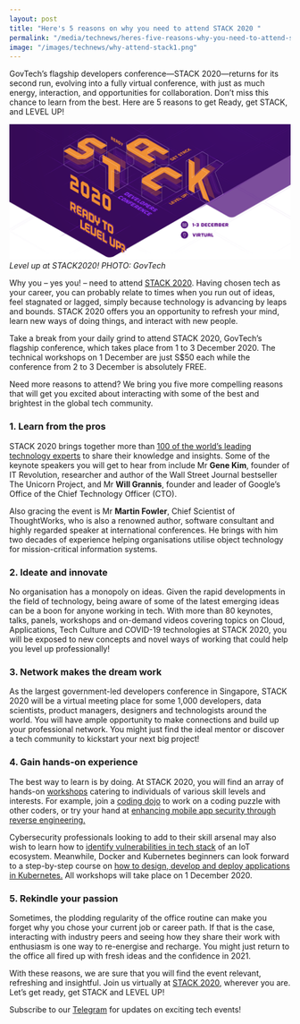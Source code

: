 ```yaml
---
layout: post
title: "Here's 5 reasons on why you need to attend STACK 2020 "
permalink: "/media/technews/heres-five-reasons-why-you-need-to-attend-stack2020"
image: "/images/technews/why-attend-stack1.png"
---
```


GovTech’s flagship developers conference—STACK 2020—returns for its second run, evolving into a fully virtual conference, with just as much energy, interaction, and opportunities for collaboration. Don’t miss this chance to learn from the best. Here are 5 reasons to get Ready, get STACK, and LEVEL UP!

![STACK2020, COME AND LEVEL UP!!](/images/technews/why-attend-stack1.png)
*Level up at STACK2020! PHOTO: GovTech*

Why you – yes you! – need to attend [STACK 2020](https://www.stack.gov.sg/?utm_source=govtech&utm_medium=website&utm_campaign=stack2020&utm_content=technews). Having chosen tech as your career, you can probably relate to times when you run out of ideas, feel stagnated or lagged, simply because technology is advancing by leaps and bounds. STACK 2020 offers you an opportunity to refresh your mind, learn new ways of doing things, and interact with new people. 

Take a break from your daily grind to attend STACK 2020, GovTech’s flagship conference, which takes place from 1 to 3 December 2020. The technical workshops on 1 December are just S$50 each while the conference from 2 to 3 December is absolutely FREE. 

Need more reasons to attend? We bring you five more compelling reasons that will get you excited about interacting with some of the best and brightest in the global tech community.


### **1. Learn from the pros**

STACK 2020 brings together more than [100 of the world’s leading technology experts](https://www.stack.gov.sg/speakers) to share their knowledge and insights. Some of the keynote speakers you will get to hear from include Mr **Gene Kim**, founder of IT Revolution, researcher and author of the Wall Street Journal bestseller The Unicorn Project, and Mr **Will Grannis**, founder and leader of Google’s Office of the Chief Technology Officer (CTO). 

Also gracing the event is Mr **Martin Fowler**, Chief Scientist of ThoughtWorks, who is also a renowned author, software consultant and highly regarded speaker at international conferences. He brings with him two decades of experience helping organisations utilise object technology for mission-critical information systems. 

### **2. Ideate and innovate**

No organisation has a monopoly on ideas. Given the rapid developments in the field of technology, being aware of some of the latest emerging ideas can be a boon for anyone working in tech. With more than 80 keynotes, talks, panels, workshops and on-demand videos covering topics on Cloud, Applications, Tech Culture and COVID-19 technologies at STACK 2020, you will be exposed to new concepts and novel ways of working that could help you level up professionally! 

### **3. Network makes the dream work**

As the largest government-led developers conference in Singapore, STACK 2020 will be a virtual meeting place for some 1,000 developers, data scientists, product managers, designers and technologists around the world. You will have ample opportunity to make connections and build up your professional network. You might just find the ideal mentor or discover a tech community to kickstart your next big project!

### **4. Gain hands-on experience**

The best way to learn is by doing. At STACK 2020, you will find an array of hands-on [workshops](https://www.stack.gov.sg/workshops) catering to individuals of various skill levels and interests. For example, join a [coding dojo](https://www.stack.gov.sg/workshops#workshop-a2) to work on a coding puzzle with other coders, or try your hand at [enhancing mobile app security through reverse engineering.](https://www.stack.gov.sg/workshops#workshop-p4)

Cybersecurity professionals looking to add to their skill arsenal may also wish to learn how to [identify vulnerabilities in tech stack](https://www.stack.gov.sg/workshops#workshop-a3) of an IoT ecosystem. Meanwhile, Docker and Kubernetes beginners can look forward to a step-by-step course on [how to design, develop and deploy applications in Kubernetes.](https://www.stack.gov.sg/workshops#workshop-a5) All workshops will take place on 1 December 2020. 


### **5. Rekindle your passion**
Sometimes, the plodding regularity of the office routine can make you forget why you chose your current job or career path. If that is the case, interacting with industry peers and seeing how they share their work with enthusiasm is one way to re-energise and recharge. You might just return to the office all fired up with fresh ideas and the confidence in 2021. 

With these reasons, we are sure that you will find the event relevant, refreshing and insightful. Join us virtually at [STACK 2020](https://www.stack.gov.sg/?utm_source=govtech&utm_medium=website&utm_campaign=stack2020&utm_content=technews), wherever you are. Let’s get ready, get STACK and LEVEL UP!


Subscribe to our [Telegram](https://go.gov.sg/stackxtelegram) for updates on exciting tech events!
